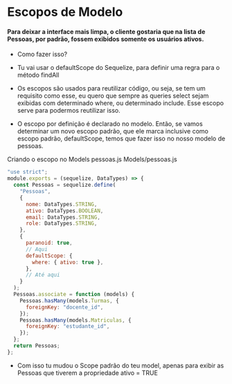 # Escopos de Modelo

#### Para deixar a interface mais limpa, o cliente gostaria que na lista de Pessoas, por padrão, fossem exibidos somente os usuários ativos.

- Como fazer isso?

- Tu vai usar o defaultScope do Sequelize, para definir uma regra para o método findAll

- Os escopos são usados para reutilizar código, ou seja, se tem um requisito como esse, eu quero que sempre as queries select sejam exibidas com determinado where, ou determinado include. Esse escopo serve para podermos reutilizar isso.

- O escopo por definição é declarado no modelo. Então, se vamos determinar um novo escopo padrão, que ele marca inclusive como escopo padrão, defaultScope, temos que fazer isso no nosso modelo de pessoas. 

Criando o escopo no Models pessoas.js
Models/pessoas.js
```js
"use strict";
module.exports = (sequelize, DataTypes) => {
  const Pessoas = sequelize.define(
    "Pessoas",
    {
      nome: DataTypes.STRING,
      ativo: DataTypes.BOOLEAN,
      email: DataTypes.STRING,
      role: DataTypes.STRING,
    },
    {
      paranoid: true,
      // Aqui
      defaultScope: {
        where: { ativo: true },
      },
      // Até aqui
    }
  );
  Pessoas.associate = function (models) {
    Pessoas.hasMany(models.Turmas, {
      foreignKey: "docente_id",
    });
    Pessoas.hasMany(models.Matriculas, {
      foreignKey: "estudante_id",
    });
  };
  return Pessoas;
};

```

- Com isso tu mudou o Scope padrão do teu model, apenas para exibir as Pessoas que tiverem a propriedade ativo = TRUE
